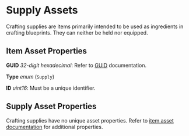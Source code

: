 Supply Assets
=============

Crafting supplies are items primarily intended to be used as ingredients in crafting blueprints. They can neither be held nor equipped.

Item Asset Properties
---------------------

**GUID** *32-digit hexadecimal*: Refer to [GUID](/GUID.md) documentation.

**Type** *enum* (`Supply`)

**ID** *uint16*: Must be a unique identifier.

Supply Asset Properties
-----------------------

Crafting supplies have no unique asset properties. Refer to [item asset documentation](/ItemAsset/README.md) for additional properties.
